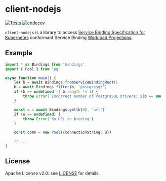 # client-nodejs

[![Tests](https://github.com/nebhale/client-nodejs/workflows/Tests/badge.svg?branch=main)](https://github.com/nebhale/client-nodejs/actions/workflows/tests.yaml)
[![codecov](https://codecov.io/gh/nebhale/client-nodejs/branch/main/graph/badge.svg)](https://codecov.io/gh/nebhale/client-nodejs)

`client-nodejs` is a library to access [Service Binding Specification for Kubernetes](https://k8s-service-bindings.github.io/spec/) conformant Service Binding [Workload Projections](https://k8s-service-bindings.github.io/spec/#workload-projection).

## Example

```ts
import * as Bindings from 'bindings'
import { Pool } from 'pg'

async function main() {
    let b = await Bindings.fromServiceBindingRoot()
    b = await Bindings.filter(b, 'postgresql')
    if (b == undefined || b.length != 1) {
        throw Error(`Incorrect number of PostgreSQL drivers: ${b == undefined ? "0" : b.length}`)
    }

    const u = await Bindings.get(b[0], 'url')
    if (u == undefined) {
        throw Error('No URL in binding')
    }

    const conn = new Pool({connectionString: u})

    // ...
}
```

## License

Apache License v2.0: see [LICENSE](./LICENSE) for details.
